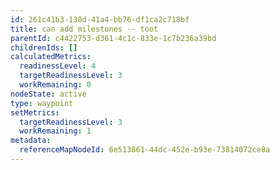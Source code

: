 ```yaml
---
id: 261c41b3-138d-41a4-bb76-df1ca2c718bf
title: can add milestones -- toot
parentId: c4422753-d361-4c1c-833e-1c7b236a39bd
childrenIds: []
calculatedMetrics:
  readinessLevel: 4
  targetReadinessLevel: 3
  workRemaining: 0
nodeState: active
type: waypoint
setMetrics:
  targetReadinessLevel: 3
  workRemaining: 1
metadata:
  referenceMapNodeId: 6e513861-44dc-452e-b93e-73814072ce8a
---
```


